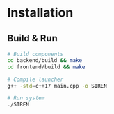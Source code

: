 # Installation

## Build & Run

```bash
# Build components
cd backend/build && make
cd frontend/build && make

# Compile launcher
g++ -std=c++17 main.cpp -o SIREN

# Run system
./SIREN
```
